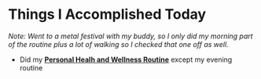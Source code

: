# Things I Accomplished Today

_Note: Went to a metal festival with my buddy, so I only did my morning part of the routine plus a lot of walking so I checked that one off as well._

- Did my **[Personal Healh and Wellness Routine](../../routines/personal-health-and-wellness-routine-2024-week-10.md)** except my evening routine
